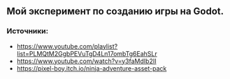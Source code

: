 ## Мой эксперимент по созданию игры на Godot.
### Источники:
* https://www.youtube.com/playlist?list=PLMQtM2GgbPEVuTgD4Ln17ombTg6EahSLr  
* https://www.youtube.com/watch?v=y3faMdIb2II  
* https://pixel-boy.itch.io/ninja-adventure-asset-pack  
